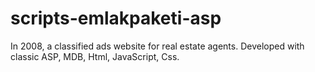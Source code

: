 # scripts-emlakpaketi-asp
 In 2008, a classified ads website for real estate agents. Developed with classic ASP, MDB, Html, JavaScript, Css.
